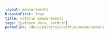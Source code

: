 ```yaml
---
layout: measurements
breastsFirst: true
title: Cathrin measurements
tags: [pattern docs, cathrin]
permalink: /docs/patterns/cathrin/measurements
---
```

